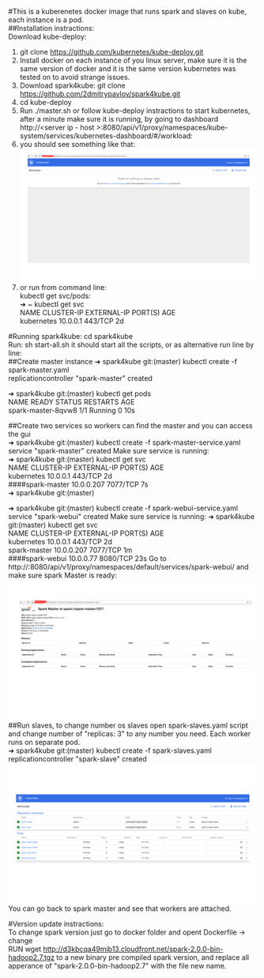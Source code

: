 #This is a kuberenetes docker image that runs spark and slaves on kube, each instance is a pod.  
##Installation instractions:  
Download kube-deploy:   
1. git clone https://github.com/kubernetes/kube-deploy.git  
2. Install docker on each instance of you linux server, make sure it is the same version of docker and it is the same version kubernetes was tested on to avoid strange issues.  
3. Download spark4kube: git clone https://github.com/2dmitrypavlov/spark4kube.git  
4. cd kube-deploy  
5. Run ./master.sh or follow kube-deploy instractions to start kubernetes, after a minute make sure it is running, by going to dashboard http://<server ip - host >:8080/api/v1/proxy/namespaces/kube-system/services/kubernetes-dashboard/#/workload:  
6. you should see something like that:  
![Screenshot](dashboard-start.png)  
7. or run from command line:  
kubectl get svc/pods:   
➜  ~ kubectl get svc    
NAME           CLUSTER-IP   EXTERNAL-IP   PORT(S)    AGE    
kubernetes     10.0.0.1     <none>        443/TCP    2d   




#Running spark4kube:
cd spark4kube  
Run: sh start-all.sh it should start all the scripts, or as alternative run line by line:  
##Create master instance 
➜  spark4kube git:(master) kubectl create -f spark-master.yaml  
replicationcontroller "spark-master" created  

➜  spark4kube git:(master) kubectl get pods  
NAME                 READY     STATUS    RESTARTS   AGE  
spark-master-8qvw8   1/1       Running   0          10s  

##Create two services so workers can find the master and you can access the gui  
➜  spark4kube git:(master) kubectl create -f spark-master-service.yaml 
service "spark-master" created
Make sure service is running:  
➜  spark4kube git:(master) kubectl get svc  
NAME           CLUSTER-IP   EXTERNAL-IP   PORT(S)    AGE  
kubernetes     10.0.0.1     <none>        443/TCP    2d  
####spark-master   10.0.0.207   <none>        7077/TCP   7s  
➜  spark4kube git:(master) 

➜  spark4kube git:(master) kubectl create -f spark-webui-service.yaml 
service "spark-webui" created
Make sure service is running:
➜  spark4kube git:(master) kubectl get svc  
NAME           CLUSTER-IP   EXTERNAL-IP   PORT(S)    AGE  
kubernetes     10.0.0.1     <none>        443/TCP    2d  
spark-master   10.0.0.207   <none>        7077/TCP   1m  
####spark-webui    10.0.0.77    <none>        8080/TCP   23s 
Go to http://<server-ip>:8080/api/v1/proxy/namespaces/default/services/spark-webui/ and make sure spark Master is ready:  
![Screenshot](dashboard-master.png)  
##Run slaves, to change number os slaves open spark-slaves.yaml script and change number of  "replicas: 3" to any number you need. Each worker runs on separate pod.  
➜  spark4kube git:(master) kubectl create -f spark-slaves.yaml  
replicationcontroller "spark-slave" created   
![Screenshot](dashboard.png)  
You can go back to spark master and see that workers are attached.

#Version update instractions:  
To change spark version just go to docker folder and opent Dockerfile -> change   
RUN wget http://d3kbcqa49mib13.cloudfront.net/spark-2.0.0-bin-hadoop2.7.tgz to a new binary pre compiled spark version, and replace all apperance of "spark-2.0.0-bin-hadoop2.7" with the file new name.  



